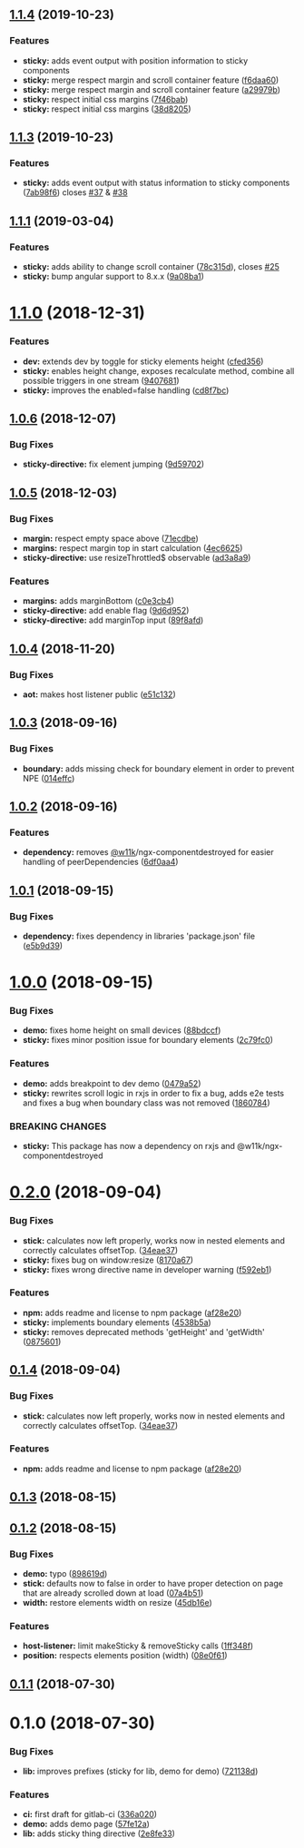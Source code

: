 <a name="1.1.4"></a>
## [1.1.4](https://github.com/w11k/angular-sticky-things/compare/1.1.3...1.1.4) (2019-10-23)


### Features
* **sticky:** adds event output with position information to sticky components
* **sticky:** merge respect margin and scroll container feature ([f6daa60](https://github.com/w11k/angular-sticky-things/commit/f6daa60))
* **sticky:** merge respect margin and scroll container feature ([a29979b](https://github.com/w11k/angular-sticky-things/commit/a29979b))
* **sticky:** respect initial css margins ([7f46bab](https://github.com/w11k/angular-sticky-things/commit/7f46bab))
* **sticky:** respect initial css margins ([38d8205](https://github.com/w11k/angular-sticky-things/commit/38d8205))



<a name="1.1.3"></a>
## [1.1.3](https://github.com/w11k/angular-sticky-things/compare/1.1.2...1.1.3) (2019-10-23)
### Features

* **sticky:** adds event output with status information to sticky components ([7ab98f6](https://github.com/w11k/angular-sticky-things/commit/7ab98f64945fca3e43d46422c727e271f8a9e2d8)) closes [#37](https://github.com/w11k/angular-sticky-things/issues/37) & [#38](https://github.com/w11k/angular-sticky-things/pull/38)

<a name="1.1.1"></a>
## [1.1.1](https://github.com/w11k/angular-sticky-things/compare/1.1.0...1.1.1) (2019-03-04)


### Features

* **sticky:** adds ability to change scroll container ([78c315d](https://github.com/w11k/angular-sticky-things/commit/78c315d)), closes [#25](https://github.com/w11k/angular-sticky-things/issues/25)
* **sticky:** bump angular support to 8.x.x ([9a08ba1](https://github.com/w11k/angular-sticky-things/commit/9a08ba1))



<a name="1.1.0"></a>
# [1.1.0](https://github.com/w11k/angular-sticky-things/compare/1.0.6...1.1.0) (2018-12-31)


### Features

* **dev:** extends dev by toggle for sticky elements height ([cfed356](https://github.com/w11k/angular-sticky-things/commit/cfed356))
* **sticky:** enables height change, exposes recalculate method, combine all possible triggers in one stream ([9407681](https://github.com/w11k/angular-sticky-things/commit/9407681))
* **sticky:** improves the enabled=false handling ([cd8f7bc](https://github.com/w11k/angular-sticky-things/commit/cd8f7bc))



<a name="1.0.6"></a>
## [1.0.6](https://gitlab.com/w11k-es/angular-sticky-things/compare/1.0.5...1.0.6) (2018-12-07)


### Bug Fixes

* **sticky-directive:** fix element jumping ([9d59702](https://gitlab.com/w11k-es/angular-sticky-things/commit/9d59702))



<a name="1.0.5"></a>
## [1.0.5](https://gitlab.com/w11k-es/angular-sticky-things/compare/1.0.4...1.0.5) (2018-12-03)


### Bug Fixes

* **margin:** respect empty space above ([71ecdbe](https://gitlab.com/w11k-es/angular-sticky-things/commit/71ecdbe))
* **margins:** respect margin top in start calculation ([4ec6625](https://gitlab.com/w11k-es/angular-sticky-things/commit/4ec6625))
* **sticky-directive:** use resizeThrottled$ observable ([ad3a8a9](https://gitlab.com/w11k-es/angular-sticky-things/commit/ad3a8a9))


### Features

* **margins:** adds marginBottom ([c0e3cb4](https://gitlab.com/w11k-es/angular-sticky-things/commit/c0e3cb4))
* **sticky-directive:** add enable flag ([9d6d952](https://gitlab.com/w11k-es/angular-sticky-things/commit/9d6d952))
* **sticky-directive:** add marginTop input ([89f8afd](https://gitlab.com/w11k-es/angular-sticky-things/commit/89f8afd))



<a name="1.0.4"></a>
## [1.0.4](https://gitlab.com/w11k-es/angular-sticky-things/compare/1.0.3...1.0.4) (2018-11-20)


### Bug Fixes

* **aot:** makes host listener public ([e51c132](https://gitlab.com/w11k-es/angular-sticky-things/commit/e51c132))



<a name="1.0.3"></a>
## [1.0.3](https://gitlab.com/w11k-es/angular-sticky-things/compare/1.0.2...1.0.3) (2018-09-16)


### Bug Fixes

* **boundary:** adds missing check for boundary element in order to prevent NPE ([014effc](https://gitlab.com/w11k-es/angular-sticky-things/commit/014effc))



<a name="1.0.2"></a>
## [1.0.2](https://gitlab.com/w11k-es/angular-sticky-things/compare/1.0.1...1.0.2) (2018-09-16)


### Features

* **dependency:** removes [@w11k](https://gitlab.com/w11k)/ngx-componentdestroyed for easier handling of peerDependencies ([6df0aa4](https://gitlab.com/w11k-es/angular-sticky-things/commit/6df0aa4))



<a name="1.0.1"></a>
## [1.0.1](https://gitlab.com/w11k-es/angular-sticky-things/compare/1.0.0...1.0.1) (2018-09-15)


### Bug Fixes

* **dependency:** fixes dependency in libraries 'package.json' file ([e5b9d39](https://gitlab.com/w11k-es/angular-sticky-things/commit/e5b9d39))



<a name="1.0.0"></a>
# [1.0.0](https://gitlab.com/w11k-es/angular-sticky-things/compare/0.2.0...1.0.0) (2018-09-15)


### Bug Fixes

* **demo:** fixes home height on small devices ([88bdccf](https://gitlab.com/w11k-es/angular-sticky-things/commit/88bdccf))
* **sticky:** fixes minor position issue for boundary elements ([2c79fc0](https://gitlab.com/w11k-es/angular-sticky-things/commit/2c79fc0))


### Features

* **demo:** adds breakpoint to dev demo ([0479a52](https://gitlab.com/w11k-es/angular-sticky-things/commit/0479a52))
* **sticky:** rewrites scroll logic in rxjs in order to fix a bug, adds e2e tests and fixes a bug when boundary class was not removed ([1860784](https://gitlab.com/w11k-es/angular-sticky-things/commit/1860784))


### BREAKING CHANGES

* **sticky:** This package has now a dependency on rxjs and @w11k/ngx-componentdestroyed



<a name="0.2.0"></a>
# [0.2.0](https://gitlab.com/w11k-es/angular-sticky-things/compare/0.1.3...0.2.0) (2018-09-04)


### Bug Fixes

* **stick:** calculates now left properly, works now in nested elements and correctly calculates offsetTop. ([34eae37](https://gitlab.com/w11k-es/angular-sticky-things/commit/34eae37))
* **sticky:** fixes bug on window:resize ([8170a67](https://gitlab.com/w11k-es/angular-sticky-things/commit/8170a67))
* **sticky:** fixes wrong directive name in developer warning ([f592eb1](https://gitlab.com/w11k-es/angular-sticky-things/commit/f592eb1))


### Features

* **npm:** adds readme and license to npm package ([af28e20](https://gitlab.com/w11k-es/angular-sticky-things/commit/af28e20))
* **sticky:** implements boundary elements ([4538b5a](https://gitlab.com/w11k-es/angular-sticky-things/commit/4538b5a))
* **sticky:** removes deprecated methods 'getHeight' and 'getWidth' ([0875601](https://gitlab.com/w11k-es/angular-sticky-things/commit/0875601))



<a name="0.1.4"></a>
## [0.1.4](https://gitlab.com/w11k-es/angular-sticky-things/compare/0.1.3...0.1.4) (2018-09-04)


### Bug Fixes

* **stick:** calculates now left properly, works now in nested elements and correctly calculates offsetTop. ([34eae37](https://gitlab.com/w11k-es/angular-sticky-things/commit/34eae37))


### Features

* **npm:** adds readme and license to npm package ([af28e20](https://gitlab.com/w11k-es/angular-sticky-things/commit/af28e20))



<a name="0.1.3"></a>
## [0.1.3](https://gitlab.com/w11k-es/angular-sticky-things/compare/0.1.2...0.1.3) (2018-08-15)



<a name="0.1.2"></a>
## [0.1.2](https://gitlab.com/w11k-es/angular-sticky-things/compare/0.1.1...0.1.2) (2018-08-15)


### Bug Fixes

* **demo:** typo ([898619d](https://gitlab.com/w11k-es/angular-sticky-things/commit/898619d))
* **stick:** defaults now to false in order to have proper detection on page that are already scrolled down at load ([07a4b51](https://gitlab.com/w11k-es/angular-sticky-things/commit/07a4b51))
* **width:** restore elements width on resize ([45db16e](https://gitlab.com/w11k-es/angular-sticky-things/commit/45db16e))


### Features

* **host-listener:** limit makeSticky & removeSticky calls ([1ff348f](https://gitlab.com/w11k-es/angular-sticky-things/commit/1ff348f))
* **position:** respects elements position (width) ([08e0f61](https://gitlab.com/w11k-es/angular-sticky-things/commit/08e0f61))



<a name="0.1.1"></a>
## [0.1.1](https://gitlab.com/w11k-es/angular-sticky-things/compare/0.1.0...0.1.1) (2018-07-30)



<a name="0.1.0"></a>
# 0.1.0 (2018-07-30)


### Bug Fixes

* **lib:** improves prefixes (sticky for lib, demo for demo) ([721138d](https://gitlab.com/w11k-es/angular-sticky-things/commit/721138d))


### Features

* **ci:** first draft for gitlab-ci ([336a020](https://gitlab.com/w11k-es/angular-sticky-things/commit/336a020))
* **demo:** adds demo page ([57fe12a](https://gitlab.com/w11k-es/angular-sticky-things/commit/57fe12a))
* **lib:** adds sticky thing directive ([2e8fe33](https://gitlab.com/w11k-es/angular-sticky-things/commit/2e8fe33))



